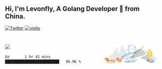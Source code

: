## Hi, I'm Levonfly, A Golang Developer 🚀 from China.

[![Twitter](https://img.shields.io/badge/-levonfly-1ca0f1?style=flat&logo=twitter&logoColor=white)](https://twitter.com/levonfly)
[![visits](https://visitor.vercel.app/page/unix2dos?color=light-green)](https://github.com/unix2dos/)

&nbsp;  

<!-- - ✍️ [Blogger](https://www.liuvv.com)-->


<!-- Any image aligned to the right. Beware the width  -->
<img width="35%" align="right" alt="Github" src="https://raw.githubusercontent.com/unix2dos/unix2dos/08cd7a97e8450f397a40f5635002b700353e3324/git-header.svg" />




![](https://github-readme-stats.vercel.app/api?username=unix2dos)







<!--START_SECTION:waka-->
```text
Go       1 hr 41 mins    █████████████████████████   99.96 % 
```
<!--END_SECTION:waka-->
